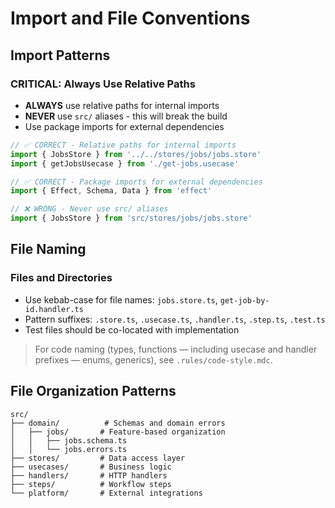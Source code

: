 # Import and File Conventions

## Import Patterns

### CRITICAL: Always Use Relative Paths
- **ALWAYS** use relative paths for internal imports
- **NEVER** use `src/` aliases - this will break the build
- Use package imports for external dependencies

```typescript
// ✅ CORRECT - Relative paths for internal imports
import { JobsStore } from '../../stores/jobs/jobs.store'
import { getJobsUsecase } from './get-jobs.usecase'

// ✅ CORRECT - Package imports for external dependencies
import { Effect, Schema, Data } from 'effect'

// ❌ WRONG - Never use src/ aliases
import { JobsStore } from 'src/stores/jobs/jobs.store'
```

## File Naming

### Files and Directories
- Use kebab-case for file names: `jobs.store.ts`, `get-job-by-id.handler.ts`
- Pattern suffixes: `.store.ts`, `.usecase.ts`, `.handler.ts`, `.step.ts`, `.test.ts`
- Test files should be co-located with implementation

> For code naming (types, functions — including usecase and handler prefixes — enums, generics), see `.rules/code-style.mdc`.

## File Organization Patterns

```
src/
├── domain/          # Schemas and domain errors
│   ├── jobs/       # Feature-based organization
│   │   ├── jobs.schema.ts
│   │   └── jobs.errors.ts
├── stores/         # Data access layer
├── usecases/       # Business logic
├── handlers/       # HTTP handlers
├── steps/          # Workflow steps
└── platform/       # External integrations
```
